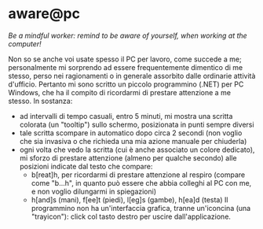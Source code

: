 # aware@pc
*Be a mindful worker: remind to be aware of yourself, when working at the computer!*

Non so se anche voi usate spesso il PC per lavoro, come succede a me; personalmente mi sorprendo ad essere frequentemente dimentico di me stesso, perso nei ragionamenti o in generale assorbito dalle ordinarie attività d'ufficio. Pertanto mi sono scritto un piccolo programmino (.NET) per PC Windows, che ha il compito di ricordarmi di prestare attenzione a me stesso. In sostanza:
  - ad intervalli di tempo casuali, entro 5 minuti, mi mostra una scritta colorata (un "tooltip") sullo schermo, posizionata in punti sempre diversi
  - tale scritta scompare in automatico dopo circa 2 secondi (non voglio che sia invasiva o che richieda una mia azione manuale per chiuderla)
  - ogni volta che vedo la scritta (cui è anche associato un colore dedicato), mi sforzo di prestare attenzione (almeno per qualche secondo) alle posizioni indicate dal testo che compare: 
    - b[reat]h, per ricordarmi di prestare attenzione al respiro (compare come "b...h", in quanto può essere che abbia colleghi al PC con me, e non voglio dilungarmi in spiegazioni)
	- h[and]s (mani), f[ee]t (piedi), l[eg]s (gambe), h[ea]d (testa)
Il programmino non ha un'interfaccia grafica, tranne un'iconcina (una "trayicon"): click col tasto destro per uscire dall'applicazione.
